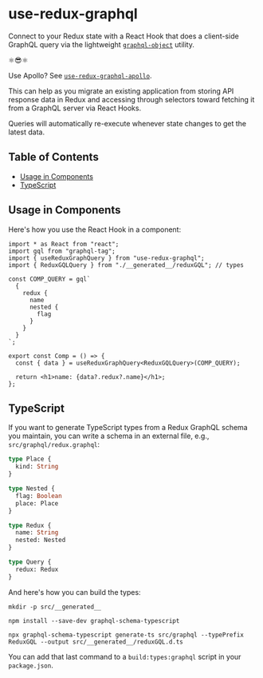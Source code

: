 # use-redux-graphql

Connect to your Redux state with a React Hook that does a client-side GraphQL query
via the lightweight [`graphql-object`](https://www.npmjs.com/package/graphql-object) utility.

⚛️:sunglasses:⚛️

Use Apollo? See [`use-redux-graphql-apollo`](https://github.com/AndersDJohnson/use-redux-graphql/tree/master/packages/use-redux-graphql-apollo#readme).

This can help as you migrate an existing application from storing API response data in Redux
and accessing through selectors toward fetching it from a GraphQL server via React Hooks.

Queries will automatically re-execute whenever state changes to get the latest data.

## Table of Contents
* [Usage in Components](#usage-in-components)
* [TypeScript](#typescript)

## Usage in Components

Here's how you use the React Hook in a component:

```tsx
import * as React from "react";
import gql from "graphql-tag";
import { useReduxGraphQuery } from "use-redux-graphql";
import { ReduxGQLQuery } from "./__generated__/reduxGQL"; // types

const COMP_QUERY = gql`
  {
    redux {
      name
      nested {
        flag
      }
    }
  }
`;

export const Comp = () => {
  const { data } = useReduxGraphQuery<ReduxGQLQuery>(COMP_QUERY);

  return <h1>name: {data?.redux?.name}</h1>;
};
```

## TypeScript

If you want to generate TypeScript types from a Redux GraphQL schema you maintain,
you can write a schema in an external file, e.g., `src/graphql/redux.graphql`:

```graphql
type Place {
  kind: String
}

type Nested {
  flag: Boolean
  place: Place
}

type Redux {
  name: String
  nested: Nested
}

type Query {
  redux: Redux
}
```

And here's how you can build the types:

```shell
mkdir -p src/__generated__
```
```shell
npm install --save-dev graphql-schema-typescript
```
```shell
npx graphql-schema-typescript generate-ts src/graphql --typePrefix ReduxGQL --output src/__generated__/reduxGQL.d.ts
```

You can add that last command to a `build:types:graphql` script in your `package.json`.
